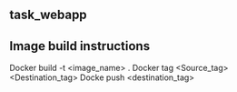 ## task_webapp

## Image build instructions

Docker build -t <image_name> .
Docker tag <Source_tag> <Destination_tag>
Docke push <destination_tag>


